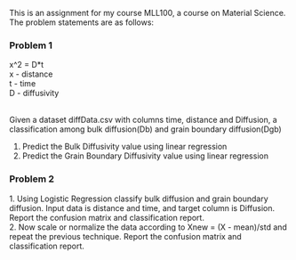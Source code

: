 This is an assignment for my course MLL100, a course on Material Science. The problem statements are as follows:<br>
<h3>Problem 1</h3>
x^2 = D*t<br>
x - distance<br>
t - time<br>
D - diffusivity<br><br>

Given a dataset diffData.csv with columns time, distance and Diffusion, a classification among bulk diffusion(Db) and grain boundary diffusion(Dgb)<br>
1. Predict the Bulk Diffusivity value using linear regression<br>
2. Predict the Grain Boundary Diffusivity value using linear regression<br>

<h3>Problem 2</h3>
1. Using Logistic Regression classify bulk diffusion and grain boundary diffusion. Input data is distance and time, and target column is Diffusion. Report the confusion matrix and classification report.<br>
2. Now scale or normalize the data according to Xnew = (X - mean)/std and repeat the previous technique. Report the confusion matrix and classification report.
